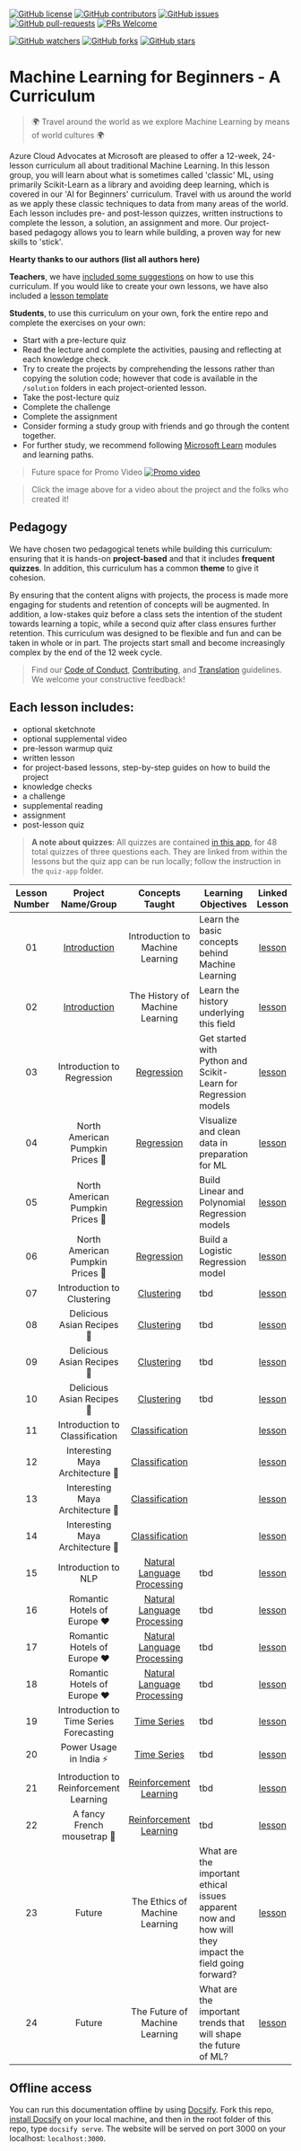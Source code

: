 [![GitHub license](https://img.shields.io/github/license/microsoft/ML-For-Beginners.svg)](https://github.com/microsoft/ML-For-Beginners/blob/master/LICENSE)
[![GitHub contributors](https://img.shields.io/github/contributors/microsoft/ML-For-Beginners.svg)](https://GitHub.com/microsoft/ML-For-Beginners/graphs/contributors/)
[![GitHub issues](https://img.shields.io/github/issues/microsoft/ML-For-Beginners.svg)](https://GitHub.com/microsoft/ML-For-Beginners/issues/)
[![GitHub pull-requests](https://img.shields.io/github/issues-pr/microsoft/ML-For-Beginners.svg)](https://GitHub.com/microsoft/ML-For-Beginners/pull/)
[![PRs Welcome](https://img.shields.io/badge/PRs-welcome-brightgreen.svg?style=flat-square)](http://makeapullrequest.com)

[![GitHub watchers](https://img.shields.io/github/watchers/microsoft/ML-For-Beginners.svg?style=social&label=Watch&maxAge=2592000)](https://GitHub.com/microsoft/ML-For-Beginners/watchers/)
[![GitHub forks](https://img.shields.io/github/forks/microsoft/ML-For-Beginners.svg?style=social&label=Fork&maxAge=2592000)](https://GitHub.com/microsoft/ML-For-Beginners/network/)
[![GitHub stars](https://img.shields.io/github/stars/microsoft/ML-For-Beginners.svg?style=social&label=Star&maxAge=2592000)](https://GitHub.com/microsoft/ML-For-Beginners/stargazers/)

# Machine Learning for Beginners - A Curriculum

> 🌍 Travel around the world as we explore Machine Learning by means of world cultures 🌍

Azure Cloud Advocates at Microsoft are pleased to offer a 12-week, 24-lesson curriculum all about traditional Machine Learning. In this lesson group, you will learn about what is sometimes called 'classic' ML, using primarily Scikit-Learn as a library and avoiding deep learning, which is covered in our 'AI for Beginners' curriculum. Travel with us around the world as we apply these classic techniques to data from many areas of the world. Each lesson includes pre- and post-lesson quizzes, written instructions to complete the lesson, a solution, an assignment and more. Our project-based pedagogy allows you to learn while building, a proven way for new skills to 'stick'.

**Hearty thanks to our authors (list all authors here)**


**Teachers**, we have [included some suggestions](for-teachers.md) on how to use this curriculum. If you would like to create your own lessons, we have also included a [lesson template](lesson-template/README.md)

**Students**, to use this curriculum on your own, fork the entire repo and complete the exercises on your own:

- Start with a pre-lecture quiz
- Read the lecture and complete the activities, pausing and reflecting at each knowledge check. 
- Try to create the projects by comprehending the lessons rather than copying the solution code; however that code is available in the `/solution` folders in each project-oriented lesson. 
- Take the post-lecture quiz
- Complete the challenge
- Complete the assignment
- Consider forming a study group with friends and go through the content together. 
- For further study, we recommend following [Microsoft Learn](https://docs.microsoft.com?WT.mc_id=academic-15963-cxa) modules and learning paths.

> Future space for Promo Video
[![Promo video](screenshot.png)](https://youtube.com/watch?v=R1wrdtmBSII "Promo video")

> Click the image above for a video about the project and the folks who created it!

## Pedagogy

We have chosen two pedagogical tenets while building this curriculum: ensuring that it is hands-on **project-based** and that it includes **frequent quizzes**. In addition, this curriculum has a common **theme** to give it cohesion.

By ensuring that the content aligns with projects, the process is made more engaging for students and retention of concepts will be augmented. In addition, a low-stakes quiz before a class sets the intention of the student towards learning a topic, while a second quiz after class ensures further retention. This curriculum was designed to be flexible and fun and can be taken in whole or in part. The projects start small and become increasingly complex by the end of the 12 week cycle.

> Find our [Code of Conduct](CODE_OF_CONDUCT.md), [Contributing](CONTRIBUTING.md), and [Translation](TRANSLATIONS.md) guidelines. We welcome your constructive feedback!
>
## Each lesson includes:

- optional sketchnote
- optional supplemental video
- pre-lesson warmup quiz
- written lesson
- for project-based lessons, step-by-step guides on how to build the project
- knowledge checks
- a challenge
- supplemental reading
- assignment
- post-lesson quiz

> **A note about quizzes**: All quizzes are contained [in this app](https://jolly-sea-0a877260f.azurestaticapps.net), for 48 total quizzes of three questions each. They are linked from within the lessons but the quiz app can be run locally; follow the instruction in the `quiz-app` folder.


| Lesson Number |            Project Name/Group            |           Concepts Taught            | Learning Objectives                                                                                  |                   Linked Lesson                    |  Author   |
| :-----------: | :--------------------------------------: | :----------------------------------: | ---------------------------------------------------------------------------------------------------- | :------------------------------------------------: | :-------: |
|      01       | [Introduction](1-Introduction/README.md) |   Introduction to Machine Learning   | Learn the basic concepts behind Machine Learning                                                     |  [lesson](1-Introduction/1-intro-to-ML/README.md)  |    Amy    |
|      02       | [Introduction](1-Introduction/README.md) |   The History of Machine Learning    | Learn the history underlying this field                                                              | [lesson](1-Introduction/2-history-of-ML/README.md) |    Amy    |
|      03       |        Introduction to Regression        | [Regression](2-Regression/README.md) | Get started with Python and Scikit-Learn for Regression models                                       |      [lesson](2-Regression/1-Tools/README.md)      |    Jen    |
|      04       |     North American Pumpkin Prices 🎃      | [Regression](2-Regression/README.md) | Visualize and clean data in preparation for ML                                                       |      [lesson](2-Regression/2-Data/README.md)       |    Jen    |
|      05       |     North American Pumpkin Prices 🎃      | [Regression](2-Regression/README.md) | Build Linear and Polynomial Regression models                                                        |     [lesson](2-Regression/3-Linear/README.md)      |    Jen    |
|      06       |     North American Pumpkin Prices 🎃      | [Regression](2-Regression/README.md) | Build a Logistic Regression model                                                                    |    [lesson](2-Regression/4-Logistic/README.md)     |    Jen    |
|      07       |        Introduction to Clustering        |            [Clustering]()            | tbd                                                                                                  |                     [lesson]()                     |  Cassie   |
|      08       |        Delicious Asian Recipes 🍜         |            [Clustering]()            | tbd                                                                                                  |                     [lesson]()                     |  Cassie   |
|      09       |        Delicious Asian Recipes 🍜         |            [Clustering]()            | tbd                                                                                                  |                     [lesson]()                     |  Cassie   |
|      10       |        Delicious Asian Recipes 🍜         |            [Clustering]()            | tbd                                                                                                  |                     [lesson]()                     |  Cassie   |
|      11       |      Introduction to Classification      |          [Classification]()          |                                                                                                      |                     [lesson]()                     |   Paige   |
|      12       |     Interesting Maya Architecture 🦜      |          [Classification]()          |                                                                                                      |                     [lesson]()                     |   Paige   |
|      13       |     Interesting Maya Architecture 🦜      |          [Classification]()          |                                                                                                      |                     [lesson]()                     |   Paige   |
|      14       |     Interesting Maya Architecture 🦜      |          [Classification]()          |                                                                                                      |                     [lesson]()                     |   Paige   |
|      15       |           Introduction to NLP            |   [Natural Language Processing]()    | tbd                                                                                                  |                     [lesson]()                     |  Stephen  |
|      16       |       Romantic Hotels of Europe ♥️        |   [Natural Language Processing]()    | tbd                                                                                                  |                     [lesson]()                     |  Stephen  |
|      17       |       Romantic Hotels of Europe ♥️        |   [Natural Language Processing]()    | tbd                                                                                                  |                     [lesson]()                     |  Stephen  |
|      18       |       Romantic Hotels of Europe ♥️        |   [Natural Language Processing]()    | tbd                                                                                                  |                     [lesson]()                     |  Stephen  |
|      19       | Introduction to Time Series Forecasting  |           [Time Series]()            | tbd                                                                                                  |                     [lesson]()                     | Francesca |
|      20       |          Power Usage in India ⚡️          |           [Time Series]()            | tbd                                                                                                  |                     [lesson]()                     | Francesca |
|      21       |  Introduction to Reinforcement Learning  |      [Reinforcement Learning]()      | tbd                                                                                                  |                     [lesson]()                     |  Dmitry   |
|      22       |        A fancy French mousetrap 🍫        |      [Reinforcement Learning]()      | tbd                                                                                                  |                     [lesson]()                     |  Dmitry   |
|      23       |                  Future                  |    The Ethics of Machine Learning    | What are the important ethical issues apparent now and how will they impact the field going forward? |        [lesson](8-Future/Ethics/README.md)         |  Tomomi   |
|      24       |                  Future                  |    The Future of Machine Learning    | What are the important trends that will shape the future of ML?                                      |     [lesson](8-Future/Future-Trends/README.md)     |    All    |
## Offline access

You can run this documentation offline by using [Docsify](https://docsify.js.org/#/). Fork this repo, [install Docsify](https://docsify.js.org/#/quickstart) on your local machine, and then in the root folder of this repo, type `docsify serve`. The website will be served on port 3000 on your localhost: `localhost:3000`.


